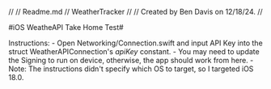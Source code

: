 //
//  Readme.md
//  WeatherTracker
//
//  Created by Ben Davis on 12/18/24.
//


#iOS WeatheAPI Take Home Test#

Instructions:
    - Open Networking/Connection.swift and input API Key into the struct WeatherAPIConnection's _apiKey_ constant.
    - You may need to update the Signing to run on device, otherwise, the app should work from here.
    - Note: The instructions didn't specify which OS to target, so I targeted iOS 18.0.

